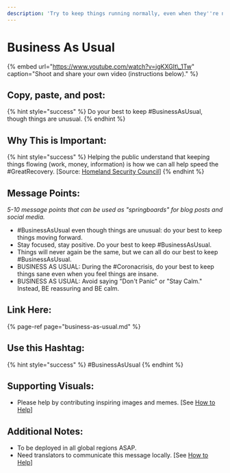```yaml
---
description: 'Try to keep things running normally, even when they''re not.'
---
```


# Business As Usual

{% embed url="https://www.youtube.com/watch?v=jgKXGIt\_1Tw" caption="Shoot and share your own video \(instructions below\)." %}

## Copy, paste, and post:

{% hint style="success" %}
Do your best to keep \#BusinessAsUsual, though things are unusual.
{% endhint %}

## Why This is Important:

{% hint style="success" %}
Helping the public understand that keeping things flowing \(work, money, information\) is how we can all help speed the \#GreatRecovery. \[Source: [Homeland Security Council](https://www.cdc.gov/flu/pandemic-resources/pdf/pandemic-influenza-strategy-2005.pdf)\]
{% endhint %}

## Message Points:

_5-10 message points that can be used as "springboards" for blog posts and social media._

* \#BusinessAsUsual even though things are unusual: do your best to keep things moving forward.
* Stay focused, stay positive. Do your best to keep \#BusinessAsUsual.
* Things will never again be the same, but we can all do our best to keep \#BusinessAsUsual.
* BUSINESS AS USUAL: During the \#Coronacrisis, do your best to keep things sane even when you feel things are insane.
* BUSINESS AS USUAL: Avoid saying "Don't Panic" or "Stay Calm." Instead, BE reassuring and BE calm.

## Link Here:

{% page-ref page="business-as-usual.md" %}

## Use this Hashtag:

{% hint style="success" %}
\#BusinessAsUsual
{% endhint %}

## Supporting Visuals:

* Please help by contributing inspiring images and memes. \[See [How to Help](../how-to-help.md)\]

## Additional Notes:

* To be deployed in all global regions ASAP. 
* Need translators to communicate this message locally. \[See [How to Help](../how-to-help.md)\]

